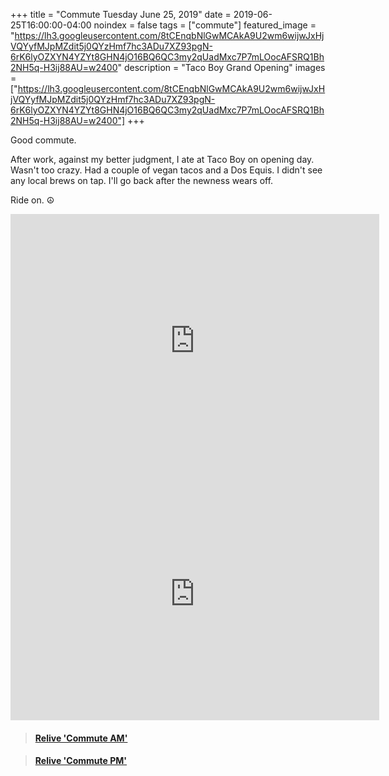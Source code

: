 +++
title =  "Commute Tuesday June 25, 2019"
date = 2019-06-25T16:00:00-04:00
noindex = false
tags = ["commute"]
featured_image = "https://lh3.googleusercontent.com/8tCEnqbNlGwMCAkA9U2wm6wijwJxHjVQYyfMJpMZdit5j0QYzHmf7hc3ADu7XZ93pgN-6rK6lyOZXYN4YZYt8GHN4jO16BQ6QC3my2qUadMxc7P7mLOocAFSRQ1Bh2NH5q-H3ij88AU=w2400"
description = "Taco Boy Grand Opening"
images = ["https://lh3.googleusercontent.com/8tCEnqbNlGwMCAkA9U2wm6wijwJxHjVQYyfMJpMZdit5j0QYzHmf7hc3ADu7XZ93pgN-6rK6lyOZXYN4YZYt8GHN4jO16BQ6QC3my2qUadMxc7P7mLOocAFSRQ1Bh2NH5q-H3ij88AU=w2400"]
+++

Good commute.

After work, against my better judgment, I ate at Taco Boy on opening day. Wasn't too crazy. Had a couple of vegan tacos and a Dos Equis. I didn't see any local brews on tap. I'll go back after the newness wears off.

Ride on. ☮

<iframe height='405' width='590' frameborder='0' allowtransparency='true' scrolling='no' src='https://www.strava.com/activities/2478755421/embed/d1b4d933938131ceffb30e5ea871bc941cac5b03'></iframe>

<iframe height='405' width='590' frameborder='0' allowtransparency='true' scrolling='no' src='https://www.strava.com/activities/2478755421/embed/d1b4d933938131ceffb30e5ea871bc941cac5b03'></iframe>

<blockquote class="embedly-card" data-card-controls="0" data-card-key="f1631a41cb254ca5b035dc5747a5bd75"><h4><a href="https://www.relive.cc/view/2478755421?r=embed-site">Relive 'Commute AM'</a></h4></blockquote>
        <script async src="https://cdn.embedly.com/widgets/platform.js" charset="UTF-8"></script>

<blockquote class="embedly-card" data-card-controls="0" data-card-key="f1631a41cb254ca5b035dc5747a5bd75"><h4><a href="https://www.relive.cc/view/2480426178?r=embed-site">Relive 'Commute PM'</a></h4></blockquote>
       <script async src="https://cdn.embedly.com/widgets/platform.js" charset="UTF-8"></script>
